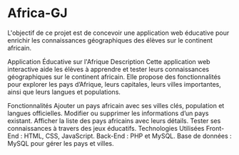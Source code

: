 # Africa-GJ
L'objectif de ce projet est de concevoir une application web éducative pour enrichir les connaissances géographiques des élèves sur le continent africain.

Application Éducative sur l'Afrique
Description
Cette application web interactive aide les élèves à apprendre et tester leurs connaissances géographiques sur le continent africain. Elle propose des fonctionnalités pour explorer les pays d’Afrique, leurs capitales, leurs villes importantes, ainsi que leurs langues et populations.

Fonctionnalités
Ajouter un pays africain avec ses villes clés, population et langues officielles.
Modifier ou supprimer les informations d’un pays existant.
Afficher la liste des pays africains avec leurs détails.
Tester ses connaissances à travers des jeux éducatifs.
Technologies Utilisées
Front-End : HTML, CSS, JavaScript.
Back-End : PHP et MySQL.
Base de données : MySQL pour gérer les pays et villes.
